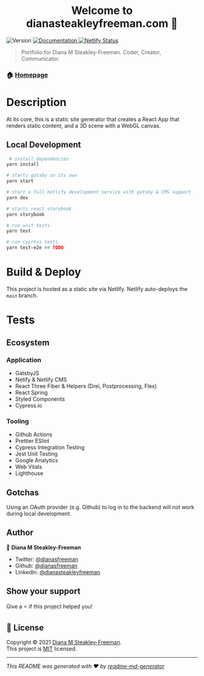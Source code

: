 <h1 align="center">Welcome to dianasteakleyfreeman.com 👋</h1>

<p>
  <img alt="Version" src="https://img.shields.io/badge/version-2.1.0-blue.svg?cacheSeconds=2592000" />
  <a href="https://github.com/dianasfreeman/dianasteakelyfreeman.com#readme" target="_blank">
    <img alt="Documentation" src="https://img.shields.io/badge/documentation-yes-brightgreen.svg" />
  </a>
  <a href="https://github.com/dianafreeman/dianasteakleyfreeman.com/actions/workflows/prod_workflow.yml" target="_blank">
    <img alt="Netlify Status" src="https://github.com/dianafreeman/dianasteakleyfreeman.com/actions/workflows/prod_workflow.yml/badge.svg" />
  </a>
</p>

> Portfolio for Diana M Steakley-Freeman. Coder, Creator, Communicator.

### 🏠 [Homepage](https://dianasteakleyfreeman.com)

# Description

At its core, this is a static site generator that creates a React App that renders static content, and a 3D scene with a WebGL canvas.

## Local Development

```sh
 # install dependencies
yarn install

# starts gatsby on its own
yarn start

# start a full netlify development service with gatsby & CMS support
yarn dev

# starts react storybook
yarn storybook

# run unit tests
yarn test

# run cypress tests
yarn test-e2e ## TODO
```

# Build & Deploy

This project is hosted as a static site via Netlify. Netlify auto-deploys the `main` branch.

# Tests

## Ecosystem

### Application

- GatsbyJS
- Netify & Netlify CMS
- React Three Fiber & Helpers (Drei, Postprocessing, Flex)
- React Spring
- Styled Components
- Cypress.io

### Tooling

- Github Actions
- Prettier ESlint
- Cypress Integration Testing
- Jest Unit Testing
- Google Analytics
- Web Vitals
- Lighthouse

## Gotchas
Using an OAuth provider (e.g. Github) to log in to the backend will not work during local development.

## Author

👤 **Diana M Steakley-Freeman**

- Twitter: [@dianasfreeman](https://twitter.com/dianasfreeman)
- Github: [@dianasfreeman](https://github.com/dianasfreeman)
- LinkedIn: [@dianasteakleyfreeman](https://linkedin.com/in/dianasteakleyfreeman)

## Show your support

Give a ⭐️ if this project helped you!

## 📝 License

Copyright © 2021 [Diana M Steakley-Freeman](https://github.com/dianasfreeman).<br />
This project is [MIT](https://github.com/dianasfreeman/dianasteakelyfreeman.com/blob/master/LICENSE) licensed.

---

_This README was generated with ❤️ by [readme-md-generator](https://github.com/kefranabg/readme-md-generator)_
